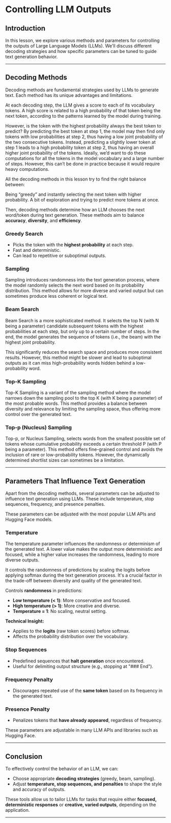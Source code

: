 # Controlling LLM Outputs

## Introduction

In this lesson, we explore various methods and parameters for controlling the outputs of Large Language Models (LLMs). We'll discuss different decoding strategies and how specific parameters can be tuned to guide text generation behavior.

---

## Decoding Methods
Decoding methods are fundamental strategies used by LLMs to generate text. Each method has its unique advantages and limitations.

At each decoding step, the LLM gives a score to each of its vocabulary tokens. A high score is related to a high probability of that token being the next token, according to the patterns learned by the model during training.

However, is the token with the highest probability always the best token to predict? By predicting the best token at step 1, the model may then find only tokens with low probabilities at step 2, thus having a low joint probability of the two consecutive tokens. Instead, predicting a slightly lower token at step 1 leads to a high probability token at step 2, thus having an overall higher joint probability of the tokens. Ideally, we’d want to do these computations for all the tokens in the model vocabulary and a large number of steps. However, this can’t be done in practice because it would require heavy computations.

All the decoding methods in this lesson try to find the right balance between:

Being “greedy” and instantly selecting the next token with higher probability.
A bit of exploration and trying to predict more tokens at once.


Then, decoding methods determine how an LLM chooses the next word/token during text generation. These methods aim to balance **accuracy**, **diversity**, and **efficiency**.

### Greedy Search

* Picks the token with the **highest probability** at each step.
* Fast and deterministic.
* Can lead to repetitive or suboptimal outputs.

### Sampling

Sampling introduces randomness into the text generation process, where the model randomly selects the next word based on its probability distribution. This method allows for more diverse and varied output but can sometimes produce less coherent or logical text. 

### Beam Search

Beam Search is a more sophisticated method. It selects the top N (with N being a parameter) candidate subsequent tokens with the highest probabilities at each step, but only up to a certain number of steps. In the end, the model generates the sequence of tokens (i.e., the beam) with the highest joint probability.

This significantly reduces the search space and produces more consistent results. However, this method might be slower and lead to suboptimal outputs as it can miss high-probability words hidden behind a low-probability word.

### Top-K Sampling

Top-K Sampling is a variant of the sampling method where the model narrows down the sampling pool to the top K (with K being a parameter) of the most probable words. This method provides a balance between diversity and relevance by limiting the sampling space, thus offering more control over the generated text.

### Top-p (Nucleus) Sampling

Top-p, or Nucleus Sampling, selects words from the smallest possible set of tokens whose cumulative probability exceeds a certain threshold P (with P being a parameter). This method offers fine-grained control and avoids the inclusion of rare or low-probability tokens. However, the dynamically determined shortlist sizes can sometimes be a limitation.

---

## Parameters That Influence Text Generation
Apart from the decoding methods, several parameters can be adjusted to influence text generation using LLMs. These include temperature, stop sequences, frequency, and presence penalties.

These parameters can be adjusted with the most popular LLM APIs and Hugging Face models.

### Temperature

The temperature parameter influences the randomness or determinism of the generated text. A lower value makes the output more deterministic and focused, while a higher value increases the randomness, leading to more diverse outputs.

It controls the randomness of predictions by scaling the logits before applying softmax during the text generation process. It's a crucial factor in the trade-off between diversity and quality of the generated text.

Controls **randomness** in predictions:

* **Low temperature (< 1)**: More conservative and focused.
* **High temperature (> 1)**: More creative and diverse.
* **Temperature = 1**: No scaling, neutral setting.

**Technical Insight:**

* Applies to the **logits** (raw token scores) before softmax.
* Affects the probability distribution over the vocabulary.

### Stop Sequences

* Predefined sequences that **halt generation** once encountered.
* Useful for delimiting output structure (e.g., stopping at "### End").

### Frequency Penalty

* Discourages repeated use of the **same token** based on its frequency in the generated text.

### Presence Penalty

* Penalizes tokens that **have already appeared**, regardless of frequency.

These parameters are adjustable in many LLM APIs and libraries such as Hugging Face.

---

## Conclusion

To effectively control the behavior of an LLM, we can:

* Choose appropriate **decoding strategies** (greedy, beam, sampling).
* Adjust **temperature, stop sequences, and penalties** to shape the style and accuracy of outputs.

These tools allow us to tailor LLMs for tasks that require either **focused, deterministic responses** or **creative, varied outputs**, depending on the application.

---

